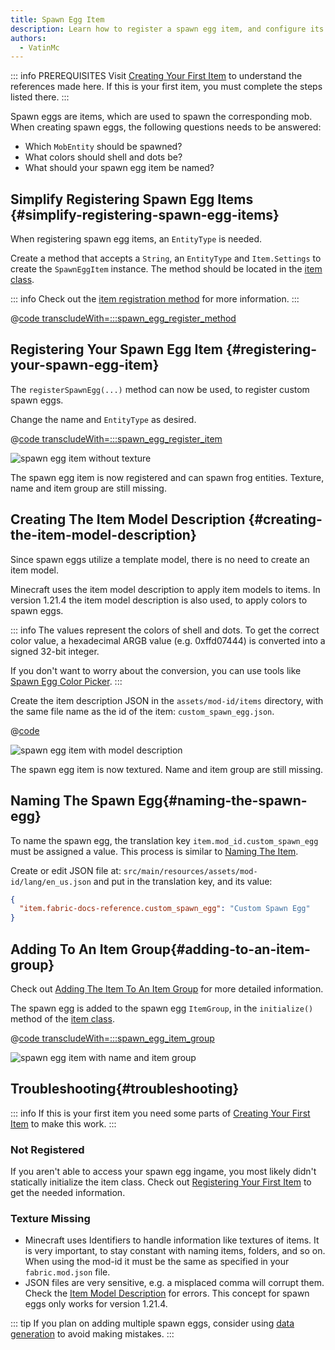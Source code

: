 ```yaml
---
title: Spawn Egg Item
description: Learn how to register a spawn egg item, and configure its colors.
authors:
  - VatinMc
---
```


::: info PREREQUISITES
Visit [Creating Your First Item](./first-item) to understand the references made here. If this is your first item, you must complete the steps listed there.
:::

Spawn eggs are items, which are used to spawn the corresponding mob. When creating spawn eggs, the following questions needs to be answered:
- Which `MobEntity` should be spawned?
- What colors should shell and dots be?
- What should your spawn egg item be named?

## Simplify Registering Spawn Egg Items {#simplify-registering-spawn-egg-items}

When registering spawn egg items, an `EntityType` is needed.

Create a method that accepts a `String`, an `EntityType` and `Item.Settings` to create the `SpawnEggItem` instance. The method should be located in the [item class](./first-item#preparing-your-items-class).

::: info
Check out the [item registration method](./first-item#preparing-your-items-class) for more information.
:::

@[code transcludeWith=:::spawn_egg_register_method](@/reference/latest/src/main/java/com/example/docs/item/ModItems.java)

## Registering Your Spawn Egg Item {#registering-your-spawn-egg-item}

The `registerSpawnEgg(...)` method can now be used, to register custom spawn eggs.

Change the name and `EntityType` as desired.

@[code transcludeWith=:::spawn_egg_register_item](@/reference/latest/src/main/java/com/example/docs/item/ModItems.java)

![spawn egg item without texture](/assets/develop/items/spawn_egg_1.png)

The spawn egg item is now registered and can spawn frog entities. Texture, name and item group are still missing.

## Creating The Item Model Description {#creating-the-item-model-description}

Since spawn eggs utilize a template model, there is no need to create an item model.

Minecraft uses the item model description to apply item models to items. In version 1.21.4 the item model description is also used, to apply colors to spawn eggs.

::: info
The values represent the colors of shell and dots. To get the correct color value, a hexadecimal ARGB value (e.g. 0xffd07444) is converted into a signed 32-bit integer.

If you don't want to worry about the conversion, you can use tools like [Spawn Egg Color Picker](https://vatinmc.github.io/spawn-egg-color-picker/).
:::

Create the item description JSON in the `assets/mod-id/items` directory, with the same file name as the id of the item: `custom_spawn_egg.json`.

@[code](@/reference/latest/src/main/resources/assets/fabric-docs-reference/items/custom_spawn_egg.json)

![spawn egg item with model description](/assets/develop/items/spawn_egg_2.png)

The spawn egg item is now textured. Name and item group are still missing.

## Naming The Spawn Egg{#naming-the-spawn-egg}

To name the spawn egg, the translation key `item.mod_id.custom_spawn_egg` must be assigned a value. This process is similar to [Naming The Item](./first-item#naming-the-item).

Create or edit JSON file at: `src/main/resources/assets/mod-id/lang/en_us.json` and put in the translation key, and its value:

```json
{
  "item.fabric-docs-reference.custom_spawn_egg": "Custom Spawn Egg"
}
```

## Adding To An Item Group{#adding-to-an-item-group}

Check out [Adding The Item To An Item Group](./first-item#adding-the-item-to-an-item-group) for more detailed information.

The spawn egg is added to the spawn egg `ItemGroup`, in the `initialize()` method of the [item class](./first-item#preparing-your-items-class).

@[code transcludeWith=:::spawn_egg_item_group](@/reference/latest/src/main/java/com/example/docs/item/ModItems.java)

![spawn egg item with name and item group](/assets/develop/items/spawn_egg_3.png)

## Troubleshooting{#troubleshooting}

::: info
If this is your first item you need some parts of [Creating Your First Item](./first-item) to make this work.
:::

### Not Registered

If you aren't able to access your spawn egg ingame, you most likely didn't statically initialize the item class. Check out [Registering Your First Item](first-item#registering-an-item) to get the needed information.

### Texture Missing

- Minecraft uses Identifiers to handle information like textures of items. It is very important, to stay constant with naming items, folders, and so on. When using the mod-id it must be the same as specified in your `fabric.mod.json` file.
- JSON files are very sensitive, e.g. a misplaced comma  will corrupt them. Check the [Item Model Description](#creating-the-item-model-description) for errors. This concept for spawn eggs only works for version 1.21.4.

::: tip
If you plan on adding multiple spawn eggs, consider using [data generation](../data-generation/spawn-egg-model) to avoid making mistakes.
:::
